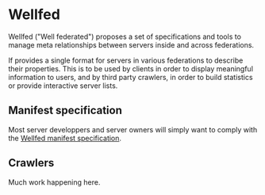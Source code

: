 # Wellfed

Wellfed ("Well federated") proposes a set of specifications and tools to
manage meta relationships between servers inside and across federations.

If provides a single format for servers in various federations to describe
their properties. This is to be used by clients in order to display meaningful
information to users, and by third party crawlers, in order to build statistics
or provide interactive server lists.

## Manifest specification

Most server developpers and server owners will simply want to comply with the
[Wellfed manifest specification](SPEC.md).


## Crawlers

Much work happening here.

